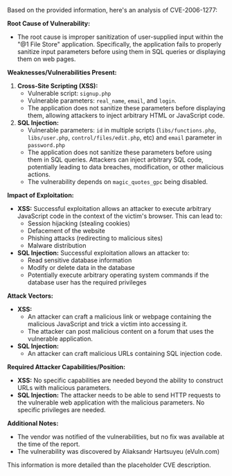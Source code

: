 Based on the provided information, here's an analysis of CVE-2006-1277:

**Root Cause of Vulnerability:**

*   The root cause is improper sanitization of user-supplied input within the "@1 File Store" application. Specifically, the application fails to properly sanitize input parameters before using them in SQL queries or displaying them on web pages.

**Weaknesses/Vulnerabilities Present:**

1.  **Cross-Site Scripting (XSS):**
    *   Vulnerable script: `signup.php`
    *   Vulnerable parameters: `real_name`, `email`, and `login`.
    *   The application does not sanitize these parameters before displaying them, allowing attackers to inject arbitrary HTML or JavaScript code.
2.  **SQL Injection:**
    *   Vulnerable parameters: `id` in multiple scripts (`libs/functions.php`, `libs/user.php`, `control/files/edit.php`, etc) and `email` parameter in `password.php`
    *   The application does not sanitize these parameters before using them in SQL queries. Attackers can inject arbitrary SQL code, potentially leading to data breaches, modification, or other malicious actions.
    *   The vulnerability depends on `magic_quotes_gpc` being disabled.

**Impact of Exploitation:**

*   **XSS:** Successful exploitation allows an attacker to execute arbitrary JavaScript code in the context of the victim's browser. This can lead to:
    *   Session hijacking (stealing cookies)
    *   Defacement of the website
    *   Phishing attacks (redirecting to malicious sites)
    *   Malware distribution
*   **SQL Injection:** Successful exploitation allows an attacker to:
    *   Read sensitive database information
    *   Modify or delete data in the database
    *   Potentially execute arbitrary operating system commands if the database user has the required privileges

**Attack Vectors:**

*   **XSS:**
    *   An attacker can craft a malicious link or webpage containing the malicious JavaScript and trick a victim into accessing it.
    *   The attacker can post malicious content on a forum that uses the vulnerable application.
*   **SQL Injection:**
    *   An attacker can craft malicious URLs containing SQL injection code.

**Required Attacker Capabilities/Position:**

*   **XSS:** No specific capabilities are needed beyond the ability to construct URLs with malicious parameters.
*   **SQL Injection:** The attacker needs to be able to send HTTP requests to the vulnerable web application with the malicious parameters. No specific privileges are needed.

**Additional Notes:**

*   The vendor was notified of the vulnerabilities, but no fix was available at the time of the report.
*   The vulnerability was discovered by Aliaksandr Hartsuyeu (eVuln.com)

This information is more detailed than the placeholder CVE description.